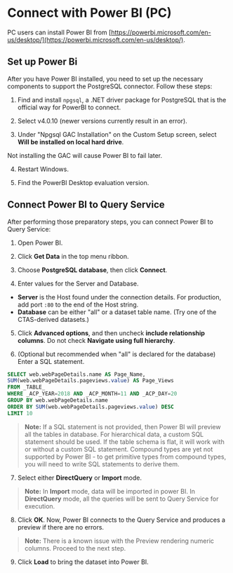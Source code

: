 # Connect with Power BI (PC)

PC users can install Power BI from [https://powerbi.microsoft.com/en-us/desktop/](https://powerbi.microsoft.com/en-us/desktop/).

## Set up Power Bi

After you have Power BI installed, you need to set up the necessary components to support the PostgreSQL connector. Follow these steps:

1. Find and install `npgsql`, a .NET driver package for PostgreSQL that is the official way for PowerBI to connect.

2. Select v4.0.10 (newer versions currently result in an error).

3. Under "Npgsql GAC Installation" on the Custom Setup screen, select **Will be installed on local hard drive**. 

Not installing the GAC will cause Power BI to fail later.

4. Restart Windows.

5. Find the PowerBI Desktop evaluation version.

## Connect Power BI to Query Service

After performing those preparatory steps, you can connect Power BI to Query Service:

1. Open Power BI.

2. Click **Get Data** in the top menu ribbon.

3. Choose **PostgreSQL database**, then click **Connect**.

4. Enter values for the Server and Database.

 - **Server** is the Host found under the connection details. For production, add port `:80` to the end of the Host string.
 - **Database** can be either "all" or a dataset table name. (Try one of the CTAS-derived datasets.)

5. Click **Advanced options**, and then uncheck **include relationship columns**. Do not check **Navigate using full hierarchy**.

6. (Optional but recommended when "all" is declared for the database) Enter a SQL statement.

```sql
SELECT web.webPageDetails.name AS Page_Name, 
SUM(web.webPageDetails.pageviews.value) AS Page_Views 
FROM _TABLE_ 
WHERE _ACP_YEAR=2018 AND _ACP_MONTH=11 AND _ACP_DAY=20 
GROUP BY web.webPageDetails.name 
ORDER BY SUM(web.webPageDetails.pageviews.value) DESC 
LIMIT 10
``` 

> **Note:** If a SQL statement is not provided, then Power BI will preview all the tables in database. For hierarchical data, a custom SQL statement should be used. If the table schema is flat, it will work with or without a custom SQL statement. Compound types are yet not supported by Power BI - to get primitive types from compound types, you will need to write SQL statements to derive them.

7. Select either **DirectQuery** or **Import** mode.

> **Note:** In **Import** mode, data will be imported in power BI. In **DirectQuery** mode, all the queries will be sent to Query Service for execution.

8. Click **OK**. Now, Power BI connects to the Query Service and produces a preview if there are no errors.

> **Note:** There is a known issue with the Preview rendering numeric columns. Proceed to the next step.

9. Click **Load** to bring the dataset into Power BI.

